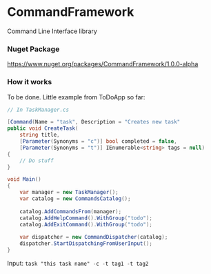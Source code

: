 # CommandFramework
Command Line Interface library

### Nuget Package
https://www.nuget.org/packages/CommandFramework/1.0.0-alpha

### How it works

To be done. Little example from ToDoApp so far:
````c#
// In TaskManager.cs

[Command(Name = "task", Description = "Creates new task"
public void CreateTask(
	string title,
	[Parameter(Synonyms = "c")] bool completed = false,
	[Parameter(Synonyms = "t")] IEnumerable<string> tags = null)
{
    // Do stuff
}
````

````c#
void Main() 
{
	var manager = new TaskManager();
	var catalog = new CommandsCatalog();
	
	catalog.AddCommandsFrom(manager);
	catalog.AddHelpCommand().WithGroup("todo");
	catalog.AddExitCommand().WithGroup("todo");
	
	var dispatcher = new CommandDispatcher(catalog);
	dispatcher.StartDispatchingFromUserInput();
}
````
Input: `task "this task name" -c -t tag1 -t tag2`
